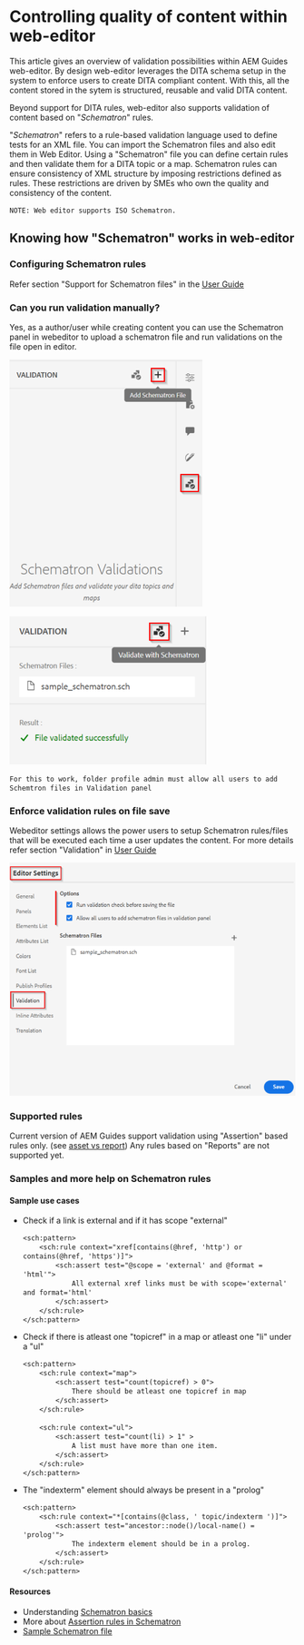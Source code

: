 
# Controlling quality of content within web-editor
This article gives an overview of validation possibilities within AEM Guides web-editor. 
By design web-editor leverages the DITA schema setup in the system to enforce users to create DITA compliant content. With this, all the content stored in the sytem is structured, reusable and valid DITA content.

Beyond support for DITA rules, web-editor also supports validation of content based on "*Schematron*" rules.

"*Schematron*" refers to a rule-based validation language used to define tests for an XML file. You can import the Schematron files and also edit them in Web Editor. Using a "Schematron" file you can define certain rules and then validate them for a DITA topic or a map. Schematron rules can ensure consistency of XML structure by imposing restrictions defined as rules. These restrictions are driven by SMEs who own the quality and consistency of the content. 

    NOTE: Web editor supports ISO Schematron. 


## Knowing how "Schematron" works in web-editor

### Configuring Schematron rules
Refer section "Support for Schematron files" in the [User Guide](https://helpx.adobe.com/content/dam/help/en/xml-documentation-solution/4-2/Adobe-Experience-Manager-Guides_UUID_User-Guide_EN.pdf#page=148)


### Can you run validation manually?
Yes, as a author/user while creating content you can use the Schematron panel in webeditor to upload a schematron file and run validations on the file open in editor.

![Choose Schematron file](../../../assets/authoring/schematron-rightpanel-validation-addsch.png)

![Run validation](../../../assets/authoring/schematron-rightpanel-validation-runsch.png)

    For this to work, folder profile admin must allow all users to add Schemtron files in Validation panel

### Enforce validation rules on file save
Webeditor settings allows the power users to setup Schematron rules/files that will be executed each time a user updates the content. For more details refer section "Validation" in [User Guide](https://helpx.adobe.com/content/dam/help/en/xml-documentation-solution/4-2/Adobe-Experience-Manager-Guides_UUID_User-Guide_EN.pdf#page=58)

![Set rules from web-editor settings](../../../assets/authoring/schematron-editorsettings-validation-tab.png)


### Supported rules
Current version of AEM Guides support validation using "Assertion" based rules only. (see [asset vs report](https://schematron.com/document/205.html))
Any rules based on "Reports" are not supported yet. 


### Samples and more help on Schematron rules
#### Sample use cases
- Check if a link is external and if it has scope "external"
	```
	<sch:pattern>
		<sch:rule context="xref[contains(@href, 'http') or contains(@href, 'https')]">
			<sch:assert test="@scope = 'external' and @format = 'html'">
				All external xref links must be with scope='external' and format='html'
			</sch:assert>
		</sch:rule>
	</sch:pattern>
	```

- Check if there is atleast one "topicref" in a map or atleast one "li" under a "ul"
	```
	<sch:pattern>
		<sch:rule context="map">
			<sch:assert test="count(topicref) > 0">
				There should be atleast one topicref in map
			</sch:assert>
		</sch:rule>

		<sch:rule context="ul">
			<sch:assert test="count(li) > 1" >
				A list must have more than one item.
			</sch:assert>
		</sch:rule>
	</sch:pattern>
	```

- The "indexterm" element should always be present in a "prolog"
	```
	<sch:pattern>
		<sch:rule context="*[contains(@class, ' topic/indexterm ')]">
			<sch:assert test="ancestor::node()/local-name() = 'prolog'">
				The indexterm element should be in a prolog.
			</sch:assert>
		</sch:rule>
	</sch:pattern>
	```


#### Resources
- Understanding  [Schematron basics](https://da2022.xatapult.com/#what-is-schematron)
- More about [Assertion rules in Schematron](https://www.xml.com/pub/a/2003/11/12/schematron.html#Assertions)
- [Sample Schematron file](../../../assets/authoring/sample_schematron.sch) 
